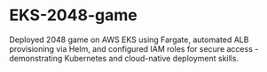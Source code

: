 # EKS-2048-game
Deployed 2048 game on AWS EKS using Fargate, automated ALB provisioning via Helm, and configured IAM roles for secure access - demonstrating Kubernetes and cloud-native deployment skills.
